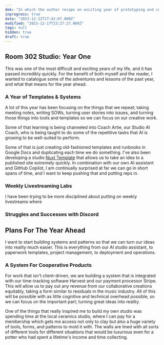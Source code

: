 ```yaml
---
dek: "In which the author recaps an exciting year of prototyping and community building"
inprogress: true
date: "2023-12-12T17:42:07.000Z"
modified: "2023-12-17T23:27:27.000Z"
tags: null
hidden: true
draft: true
---
```

## Room 302 Studio: Year One

This was one of the most difficult and exciting years of my life, and it has passed incredibly quickly. For the benefit of both myself and the reader, I wanted to catalogue some of the adventures and lessons of the past year, and what that means for the year ahead.

### A Year of Templates & Systems

A lot of this year has been focusing on the things that we repeat; taking meeting notes, writing SOWs, turning user stories into issues, and turning those things into tools and templates so we can focus on our creative work.

Some of that learning is being channeled into Coach Artie, our Studio AI Coach, who is being taught to do some of the repetitive tasks that AI is growing to be well-suited to perform.

Some of that is just creating old-fashioned templates and runbooks in Google Docs and duplicating each time we do something. I've also been developing a studio [Nuxt Template](https://www.npmjs.com/package/room302-template) that allows us to take an idea to a published site extremely quickly. In combination with our own AI assistant and GitHub Copilot, I am continually surprised at far we can go in short spans of time, and I want to keep pushing that and putting reps in.

### Weekly Livestreaming Labs

I have been trying to be more disciplined about putting on weekly livestreams where

### Struggles and Successes with Discord


## Plans For The Year Ahead

I want to start building systems and patterns so that we can turn our ideas into reality much easier. This is everything from our AI studio assistant, to paperwork templates, project management, to deployment and operations.

### A System For Cooperative Products

For work that isn't client-driven, we are building a system that is integrated with our time-tracking software Harvest and our payment processor Stripe. This will allow us to pay out any revenue from our collaborative creations equitably, taking a form similar to residuals in the music industry. All of this will be possible with as little cognitive and technical overhead possible, so we can focus on the important part; turning great ideas into reality.

One of the things that really inspired me to build my own studio was spending time at the local ceramics studio, where I can pay for a membership which gets me access not only to clay but also a huge variety of tools, forms, and patterns to mold it with. The walls are lined with all sorts of different tools for different situations that would be luxurious even for a potter who had spent a lifetime's income and time collecting.